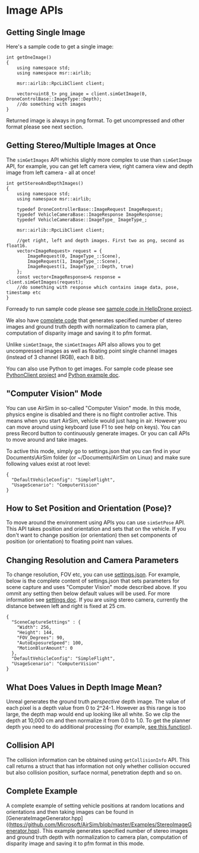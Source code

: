 # Image APIs

## Getting Single Image
Here's a sample code to get a single image:

```
int getOneImage() 
{
    using namespace std;
    using namespace msr::airlib;
    
    msr::airlib::RpcLibClient client;

    vector<uint8_t> png_image = client.simGetImage(0, DroneControlBase::ImageType::Depth);
    //do something with images
}
```

Returned image is always in png format. To get uncompressed and other format please see next section.

## Getting Stereo/Multiple Images at Once

The `simGetImages` API whichis slighly more complex to use than `simGetImage` API, for example, you can get left camera view, right camera view and depth image from left camera - all at once! 

```
int getStereoAndDepthImages() 
{
    using namespace std;
    using namespace msr::airlib;
    
    typedef DroneControllerBase::ImageRequest ImageRequest;
    typedef VehicleCameraBase::ImageResponse ImageResponse;
    typedef VehicleCameraBase::ImageType_ ImageType_;

    msr::airlib::RpcLibClient client;

    //get right, left and depth images. First two as png, second as float16.
    vector<ImageRequest> request = { 
        ImageRequest(0, ImageType_::Scene), 
        ImageRequest(1, ImageType_::Scene),        
        ImageRequest(1, ImageType_::Depth, true) 
    };
    const vector<ImageResponse>& response = client.simGetImages(request);
    //do something with response which contains image data, pose, timestamp etc
}
```
Forready to run sample code please see [sample code in HelloDrone project](https://github.com/Microsoft/AirSim/blob/master/HelloDrone/main.cpp). 

We also have [complete code](https://github.com/Microsoft/AirSim/blob/master/Examples/StereoImageGenerator.hpp) that generates specified number of stereo images and ground truth depth with normalization to camera plan, computation of disparity image and saving it to pfm format.

Unlike `simGetImage`, the `simGetImages` API also allows you to get uncompressed images as well as floating point single channel images (instead of 3 channel (RGB), each 8 bit).

You can also use Python to get images. For sample code please see [PythonClient project](https://github.com/Microsoft/AirSim/tree/master/PythonClient) and [Python example doc](python.md).

## "Computer Vision" Mode

You can use AirSim in so-called "Computer Vision" mode. In this mode, physics engine is disabled and there is no flight controller active. This means when you start AirSim, vehicle would just hang in air. However you can move around using keyboard (use F1 to see help on keys). You can press Record button to continuously generate images. Or you can call APIs to move around and take images.

To active this mode, simply go to settings.json that you can find in your Documents\AirSim folder (or ~/Documents/AirSim on Linux) and make sure following values exist at root level:

```
{
  "DefaultVehicleConfig": "SimpleFlight",
  "UsageScenario": "ComputerVision"
}
```

## How to Set Position and Orientation (Pose)?

To move around the environment using APIs you can use `simSetPose` API. This API takes position and orientation and sets that on the vehicle. If you don't want to change position (or orientation) then set components of position (or orientation) to floating point nan values.

## Changing Resolution and Camera Parameters
To change resolution, FOV etc, you can use [settings.json](settings.md). For example, below is the complete content of settings.json that sets parameters for scene capture and uses "Computer Vision" mode described above. If you ommit any setting then below default values will be used. For more information see [settings doc](settings.md). If you are using stereo camera, currently the distance between left and right is fixed at 25 cm.

```
{
  "SceneCaptureSettings" : {
    "Width": 256,
	"Height": 144,
    "FOV_Degrees": 90,
    "AutoExposureSpeed": 100,
    "MotionBlurAmount": 0
  },
  "DefaultVehicleConfig": "SimpleFlight",
  "UsageScenario": "ComputerVision"
}
```

## What Does Values in Depth Image Mean?
Unreal generates the ground truth *perspective* depth image. The value of each pixel is a depth value from 0 to 2^24-1. However as this range is too large, the depth map would end up looking like all white. So we clip the depth at 10,000 cm and then normalize it from 0.0 to 1.0. To get the planner depth you need to do additional processing (for example, [see this function](https://github.com/Microsoft/AirSim/blob/master/Examples/StereoImageGenerator.hpp#L200)).

## Collision API
The collision information can be obtained using `getCollisionInfo` API. This call returns a struct that has information not only whether collision occured but also collision position, surface normal, penetration depth and so on.

## Complete Example
A complete example of setting vehicle positions at random locations and orientations and then taking images can be found in [GenerateImageGenerator.hpp]((https://github.com/Microsoft/AirSim/blob/master/Examples/StereoImageGenerator.hpp). This example generates specified number of stereo images and ground truth depth with normalization to camera plan, computation of disparity image and saving it to pfm format in this mode.
